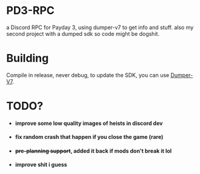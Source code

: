 # PD3-RPC
a Discord RPC for Payday 3, using dumper-v7 to get info and stuff. also my second project with a dumped sdk so code might be dogshit.

# Building
Compile in release, never debug, to update the SDK, you can use [Dumper-V7](https://github.com/Encryqed/Dumper-7).

# TODO?
- #### improve some low quality images of heists in discord dev
- #### fix random crash that happen if you close the game (rare)
- #### ~~pre-planning support~~, added it back if mods don't break it lol
- #### improve shit i guess
